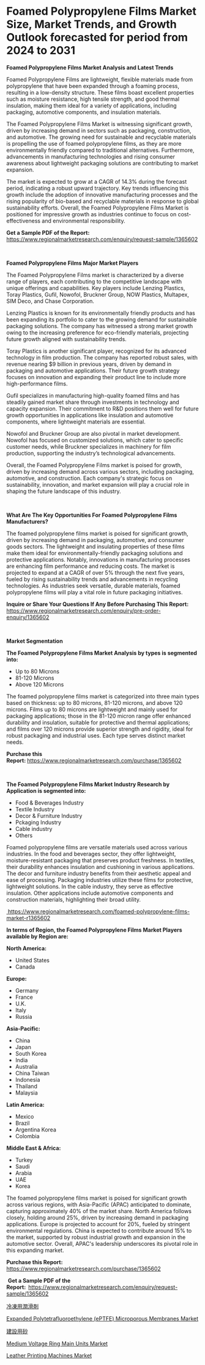 <p><h1>Foamed Polypropylene Films Market Size, Market Trends, and Growth Outlook forecasted for period from 2024 to 2031</h1></p><p><strong>Foamed Polypropylene Films Market Analysis and Latest Trends</strong></p>
<p><p>Foamed Polypropylene Films are lightweight, flexible materials made from polypropylene that have been expanded through a foaming process, resulting in a low-density structure. These films boast excellent properties such as moisture resistance, high tensile strength, and good thermal insulation, making them ideal for a variety of applications, including packaging, automotive components, and insulation materials. </p><p>The Foamed Polypropylene Films Market is witnessing significant growth, driven by increasing demand in sectors such as packaging, construction, and automotive. The growing need for sustainable and recyclable materials is propelling the use of foamed polypropylene films, as they are more environmentally friendly compared to traditional alternatives. Furthermore, advancements in manufacturing technologies and rising consumer awareness about lightweight packaging solutions are contributing to market expansion. </p><p>The market is expected to grow at a CAGR of 14.3% during the forecast period, indicating a robust upward trajectory. Key trends influencing this growth include the adoption of innovative manufacturing processes and the rising popularity of bio-based and recyclable materials in response to global sustainability efforts. Overall, the Foamed Polypropylene Films Market is positioned for impressive growth as industries continue to focus on cost-effectiveness and environmental responsibility.</p></p>
<p><strong>Get a Sample PDF of the Report:&nbsp;</strong> <a href="https://www.regionalmarketresearch.com/enquiry/request-sample/1365602">https://www.regionalmarketresearch.com/enquiry/request-sample/1365602</a></p>
<p>&nbsp;</p>
<p><strong>Foamed Polypropylene Films Major Market Players</strong></p>
<p><p>The Foamed Polypropylene Films market is characterized by a diverse range of players, each contributing to the competitive landscape with unique offerings and capabilities. Key players include Lenzing Plastics, Toray Plastics, Gufil, Nowofol, Bruckner Group, NOW Plastics, Multapex, SIM Deco, and Chase Corporation. </p><p>Lenzing Plastics is known for its environmentally friendly products and has been expanding its portfolio to cater to the growing demand for sustainable packaging solutions. The company has witnessed a strong market growth owing to the increasing preference for eco-friendly materials, projecting future growth aligned with sustainability trends.</p><p>Toray Plastics is another significant player, recognized for its advanced technology in film production. The company has reported robust sales, with revenue nearing $9 billion in previous years, driven by demand in packaging and automotive applications. Their future growth strategy focuses on innovation and expanding their product line to include more high-performance films.</p><p>Gufil specializes in manufacturing high-quality foamed films and has steadily gained market share through investments in technology and capacity expansion. Their commitment to R&D positions them well for future growth opportunities in applications like insulation and automotive components, where lightweight materials are essential.</p><p>Nowofol and Bruckner Group are also pivotal in market development. Nowofol has focused on customized solutions, which cater to specific customer needs, while Bruckner specializes in machinery for film production, supporting the industry’s technological advancements.</p><p>Overall, the Foamed Polypropylene Films market is poised for growth, driven by increasing demand across various sectors, including packaging, automotive, and construction. Each company's strategic focus on sustainability, innovation, and market expansion will play a crucial role in shaping the future landscape of this industry.</p></p>
<p>&nbsp;</p>
<p><strong>What Are The Key Opportunities For Foamed Polypropylene Films Manufacturers?</strong></p>
<p><p>The foamed polypropylene films market is poised for significant growth, driven by increasing demand in packaging, automotive, and consumer goods sectors. The lightweight and insulating properties of these films make them ideal for environmentally-friendly packaging solutions and protective applications. Notably, innovations in manufacturing processes are enhancing film performance and reducing costs. The market is projected to expand at a CAGR of over 5% through the next five years, fueled by rising sustainability trends and advancements in recycling technologies. As industries seek versatile, durable materials, foamed polypropylene films will play a vital role in future packaging initiatives.</p></p>
<p><strong>Inquire or Share Your Questions If Any Before Purchasing This Report:</strong> <a href="https://www.regionalmarketresearch.com/enquiry/pre-order-enquiry/1365602">https://www.regionalmarketresearch.com/enquiry/pre-order-enquiry/1365602</a></p>
<p>&nbsp;</p>
<p><strong>Market Segmentation</strong></p>
<p><strong>The Foamed Polypropylene Films Market Analysis by types is segmented into:</strong></p>
<p><ul><li>Up to 80 Microns</li><li>81-120 Microns</li><li>Above 120 Microns</li></ul></p>
<p><p>The foamed polypropylene films market is categorized into three main types based on thickness: up to 80 microns, 81-120 microns, and above 120 microns. Films up to 80 microns are lightweight and mainly used for packaging applications; those in the 81-120 micron range offer enhanced durability and insulation, suitable for protective and thermal applications; and films over 120 microns provide superior strength and rigidity, ideal for robust packaging and industrial uses. Each type serves distinct market needs.</p></p>
<p><strong>Purchase this Report:&nbsp;</strong><a href="https://www.regionalmarketresearch.com/purchase/1365602">https://www.regionalmarketresearch.com/purchase/1365602</a></p>
<p>&nbsp;</p>
<p><strong>The Foamed Polypropylene Films Market Industry Research by Application is segmented into:</strong></p>
<p><ul><li>Food & Beverages Industry</li><li>Textile Industry</li><li>Decor & Furniture Industry</li><li>Pckaging Industry</li><li>Cable industry</li><li>Others</li></ul></p>
<p><p>Foamed polypropylene films are versatile materials used across various industries. In the food and beverages sector, they offer lightweight, moisture-resistant packaging that preserves product freshness. In textiles, their durability enhances insulation and cushioning in various applications. The decor and furniture industry benefits from their aesthetic appeal and ease of processing. Packaging industries utilize these films for protective, lightweight solutions. In the cable industry, they serve as effective insulation. Other applications include automotive components and construction materials, highlighting their broad utility.</p></p>
<p><a href="https://www.regionalmarketresearch.com/foamed-polypropylene-films-market-r1365602">&nbsp;https://www.regionalmarketresearch.com/foamed-polypropylene-films-market-r1365602</a></p>
<p><strong>In terms of Region, the Foamed Polypropylene Films Market Players available by Region are:</strong></p>
<p>
    <p> <strong> North America: </strong>
        <ul>
            <li>United States</li>
            <li>Canada</li>
        </ul>
        </p> 
    <p> <strong> Europe: </strong>
        <ul>
            <li>Germany</li>
            <li>France</li>
            <li>U.K.</li>
            <li>Italy</li>
            <li>Russia</li>
        </ul>
        </p> 
    <p> <strong> Asia-Pacific: </strong>
        <ul>
            <li>China</li>
            <li>Japan</li>
            <li>South Korea</li>
            <li>India</li>
            <li>Australia</li>
            <li>China Taiwan</li>
            <li>Indonesia</li>
            <li>Thailand</li>
            <li>Malaysia</li>
        </ul>
        </p> 
    <p> <strong> Latin America: </strong>
        <ul>
            <li>Mexico</li>
            <li>Brazil</li>
            <li>Argentina Korea</li>
            <li>Colombia</li>
        </ul>
        </p> 
    <p> <strong> Middle East & Africa: </strong>
        <ul>
            <li>Turkey</li>
            <li>Saudi</li>
            <li>Arabia</li>
            <li>UAE</li>
            <li>Korea</li>
        </ul>
    </p>
    </p>
<p><p>The foamed polypropylene films market is poised for significant growth across various regions, with Asia-Pacific (APAC) anticipated to dominate, capturing approximately 40% of the market share. North America follows closely, holding around 25%, driven by increasing demand in packaging applications. Europe is projected to account for 20%, fueled by stringent environmental regulations. China is expected to contribute around 15% to the market, supported by robust industrial growth and expansion in the automotive sector. Overall, APAC's leadership underscores its pivotal role in this expanding market.</p></p>
<p><strong>Purchase this Report: </strong><a href="https://www.regionalmarketresearch.com/purchase/1365602">https://www.regionalmarketresearch.com/purchase/1365602</a></p>
<p>&nbsp;<strong>Get a Sample PDF of the Report:&nbsp;&nbsp;</strong><a href="https://www.regionalmarketresearch.com/enquiry/request-sample/1365602">https://www.regionalmarketresearch.com/enquiry/request-sample/1365602</a></p>
<p><strong></strong></p>
<p><p><a href="https://medium.com/@donna_boxall/%E5%86%B7%E5%87%8D%E6%BD%A4%E6%BB%91%E5%89%A4%E5%B8%82%E5%A0%B4%E3%81%AE%E6%96%B0%E3%81%9F%E3%81%AA%E3%83%88%E3%83%AC%E3%83%B3%E3%83%89-2024%E5%B9%B4%E3%81%8B%E3%82%892031%E5%B9%B4%E3%81%BE%E3%81%A7%E3%81%AE%E3%82%B0%E3%83%AD%E3%83%BC%E3%83%90%E3%83%AB%E5%B1%95%E6%9C%9B%E3%81%A8%E5%B0%86%E6%9D%A5%E3%81%AE%E8%A6%8B%E9%80%9A%E3%81%97-b54c5196d02a?postPublishedType=repub">冷凍用潤滑剤</a></p><p><a href="https://issuu.com/reportprime-2/docs/expanded-polytetrafluoroethylene-ep_d52e8c097b0057">Expanded Polytetrafluoroethylene (ePTFE) Microporous Membranes Market</a></p><p><a href="https://medium.com/@vilasamin/construction-sand-market%E3%81%AE%E5%B0%86%E6%9D%A5%E7%9A%84%E3%81%AA%E3%83%88%E3%83%AC%E3%83%B3%E3%83%89-%E6%96%B0%E8%88%88%E5%B8%82%E5%A0%B4%E3%81%AE%E5%8B%95%E5%90%91%E3%81%A82031%E5%B9%B4%E3%81%BE%E3%81%A7%E3%81%AE%E4%BA%88%E6%B8%AC-7891ca76b81c">建設用砂</a></p><p><a href="https://medium.com/@aaronherman07/exploring-medium-voltage-ring-main-units-market-dynamics-revenue-analysis-and-growth-projections-a7f601763bb3?postPublishedType=repub">Medium Voltage Ring Main Units Market</a></p><p><a href="https://www.linkedin.com/pulse/market-forecasting-change-global-leather-printing-machines-rhn7c?trackingId=y5j5NKG2QseOXlzk9g01Gw%3D%3D">Leather Printing Machines Market</a></p></p>